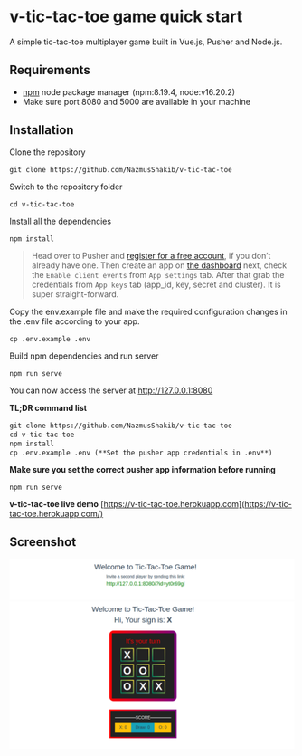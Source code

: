 # v-tic-tac-toe game quick start
A simple tic-tac-toe multiplayer game built in Vue.js, Pusher and Node.js.
##

## Requirements
* [npm](https://www.npmjs.com/) node package manager (npm:8.19.4, node:v16.20.2)
* Make sure port 8080 and 5000 are available in your machine

## Installation

Clone the repository

    git clone https://github.com/NazmusShakib/v-tic-tac-toe

Switch to the repository folder

    cd v-tic-tac-toe

Install all the dependencies

    npm install

> Head over to Pusher and [register for a free account](https://dashboard.pusher.com/accounts/sign_up), if you don’t already have one. Then create an app on [the dashboard](https://dashboard.pusher.com/) next, check the `Enable client events` from `App settings` tab. After that grab the credentials from `App keys` tab (app_id, key, secret and cluster). It is super straight-forward.

Copy the env.example file and make the required configuration changes in the .env file according to your app.

    cp .env.example .env

Build npm dependencies and run server

    npm run serve

You can now access the server at http://127.0.0.1:8080

**TL;DR command list**

    git clone https://github.com/NazmusShakib/v-tic-tac-toe
    cd v-tic-tac-toe
    npm install
    cp .env.example .env (**Set the pusher app credentials in .env**)

**Make sure you set the correct pusher app information before running**

    npm run serve
    
**v-tic-tac-toe live demo**
    [https://v-tic-tac-toe.herokuapp.com](https://v-tic-tac-toe.herokuapp.com/)

## Screenshot
![welcome-page](public/static/welcome-page-3.png)
![tic-tac-toe-board](public/static/tic-tac-toe-board-2.png)
